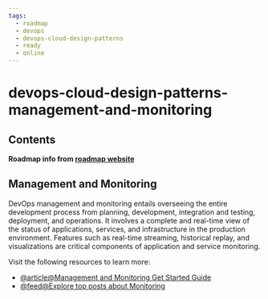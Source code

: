 ```yaml
---
tags:
  - roadmap
  - devops
  - devops-cloud-design-patterns
  - ready
  - online
---
```


# devops-cloud-design-patterns-management-and-monitoring

## Contents

__Roadmap info from [roadmap website](https://roadmap.sh/devops/management-and-monitoring@8kby89epyullS9W7uKDrs)__

## Management and Monitoring

DevOps management and monitoring entails overseeing the entire development process from planning, development, integration and testing, deployment, and operations. It involves a complete and real-time view of the status of applications, services, and infrastructure in the production environment. Features such as real-time streaming, historical replay, and visualizations are critical components of application and service monitoring.

Visit the following resources to learn more:

* [@article@Management and Monitoring Get Started Guide](https://www.atlassian.com/devops/devops-tools/devops-monitoring)
* [@feed@Explore top posts about Monitoring](https://app.daily.dev/tags/monitoring?ref=roadmapsh)
